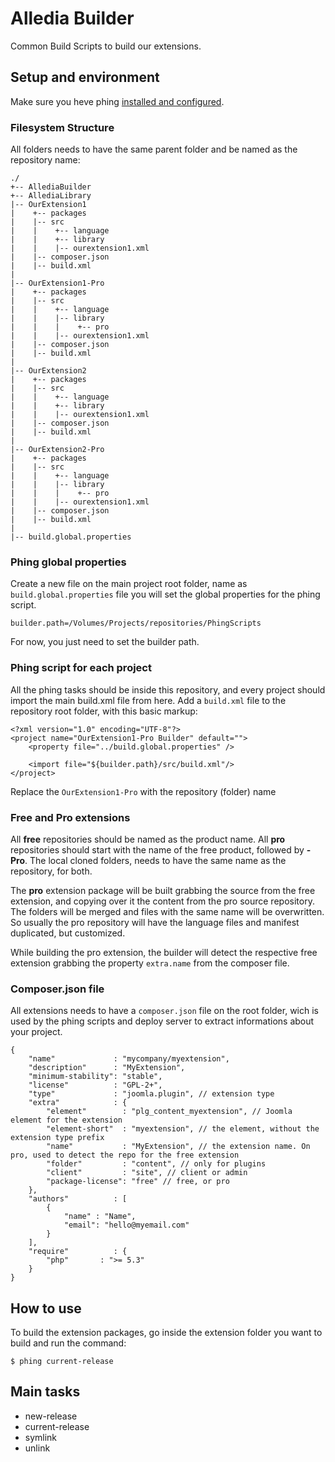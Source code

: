 Alledia Builder
===========

Common Build Scripts to build our extensions.

## Setup and environment

Make sure you heve phing [installed and configured](http://www.phing.info/trac/wiki/Users/Installation).

### Filesystem Structure

All folders needs to have the same parent folder and be named as the repository name:

    ./
    +-- AllediaBuilder
    +-- AllediaLibrary
    |-- OurExtension1
    |    +-- packages
    |    |-- src
    |    |    +-- language
    |    |    +-- library
    |    |    |-- ourextension1.xml
    |    |-- composer.json
    |    |-- build.xml
    |
    |-- OurExtension1-Pro
    |    +-- packages
    |    |-- src
    |    |    +-- language
    |    |    |-- library
    |    |    |    +-- pro
    |    |    |-- ourextension1.xml
    |    |-- composer.json
    |    |-- build.xml
    |
    |-- OurExtension2
    |    +-- packages
    |    |-- src
    |    |    +-- language
    |    |    +-- library
    |    |    |-- ourextension1.xml
    |    |-- composer.json
    |    |-- build.xml
    |
    |-- OurExtension2-Pro
    |    +-- packages
    |    |-- src
    |    |    +-- language
    |    |    |-- library
    |    |    |    +-- pro
    |    |    |-- ourextension1.xml
    |    |-- composer.json
    |    |-- build.xml
    |
    |-- build.global.properties


### Phing global properties

Create a new file on the main project root folder, name as `build.global.properties` file you will set the global properties for the phing script.

    builder.path=/Volumes/Projects/repositories/PhingScripts

For now, you just need to set the builder path.

### Phing script for each project

All the phing tasks should be inside this repository, and every project should import the main build.xml file from here.
Add a `build.xml` file to the repository root folder, with this basic markup:

    <?xml version="1.0" encoding="UTF-8"?>
    <project name="OurExtension1-Pro Builder" default="">
        <property file="../build.global.properties" />

        <import file="${builder.path}/src/build.xml"/>
    </project>

Replace the `OurExtension1-Pro` with the repository (folder) name

### Free and Pro extensions
All **free** repositories should be named as the product name.
All **pro** repositories should start with the name of the free product, followed by **-Pro**. The local cloned folders, needs to have the same name as the repository, for both.

The **pro** extension package will be built grabbing the source from the free extension, and copying over it the content from the pro source repository. The folders will be merged and files with the same name will be overwritten. So usually the pro repository will have the language files and manifest duplicated, but customized.

While building the pro extension, the builder will detect the respective free extension grabbing the property `extra.name` from the composer file.

### Composer.json file

All extensions needs to have a `composer.json` file on the root folder, wich is used by the phing scripts and deploy server to extract informations about your project.

    {
        "name"             : "mycompany/myextension",
        "description"      : "MyExtension",
        "minimum-stability": "stable",
        "license"          : "GPL-2+",
        "type"             : "joomla.plugin", // extension type
        "extra"            : {
            "element"        : "plg_content_myextension", // Joomla element for the extension
            "element-short"  : "myextension", // the element, without the extension type prefix
            "name"           : "MyExtension", // the extension name. On pro, used to detect the repo for the free extension
            "folder"         : "content", // only for plugins
            "client"         : "site", // client or admin
            "package-license": "free" // free, or pro
        },
        "authors"          : [
            {
                "name" : "Name",
                "email": "hello@myemail.com"
            }
        ],
        "require"          : {
            "php"       : ">= 5.3"
        }
    }

## How to use

To build the extension packages, go inside the extension folder you want to build and run the command:

    $ phing current-release

## Main tasks

* new-release
* current-release
* symlink
* unlink
